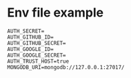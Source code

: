 # Env file example

```env
AUTH_SECRET=
AUTH_GITHUB_ID=
AUTH_GITHUB_SECRET=
AUTH_GOOGLE_ID=
AUTH_GOOGLE_SECRET=
AUTH_TRUST_HOST=true
MONGODB_URI=mongodb://127.0.0.1:27017/
```
